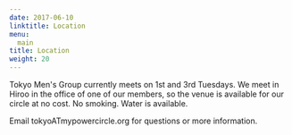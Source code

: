 ```yaml
---
date: 2017-06-10
linktitle: Location
menu:
  main
title: Location
weight: 20
---
```


Tokyo Men's Group currently meets on 1st and 3rd Tuesdays.  We meet
in Hiroo in the office of one of our members, so the venue is
available for our circle at no cost.  No smoking.  Water is available.

Email tokyoATmypowercircle.org for questions or more information.

